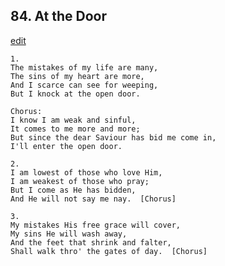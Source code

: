 
## 84.  At the Door
[edit](https://docs.google.com/document/d/1c2ViR_cjTdhCGl7nI0NWTSq_4FFrBHTU/edit?mode=html)



    1.
    The mistakes of my life are many,
    The sins of my heart are more,
    And I scarce can see for weeping,
    But I knock at the open door.

    Chorus:
    I know I am weak and sinful,
    It comes to me more and more;
    But since the dear Saviour has bid me come in,
    I'll enter the open door.

    2.
    I am lowest of those who love Him,
    I am weakest of those who pray;
    But I come as He has bidden,
    And He will not say me nay.  [Chorus]

    3.
    My mistakes His free grace will cover,
    My sins He will wash away,
    And the feet that shrink and falter,
    Shall walk thro' the gates of day.  [Chorus]
